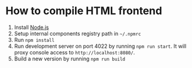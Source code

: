 How to compile HTML frontend
============================

 1. Install [Node.js](https://nodejs.org/)
 2. Setup internal components registry path in `~/.npmrc`
 3. Run `npm install`
 4. Run development server on port 4022 by running `npm run start`. It will
    proxy console access to `http://localhost:8080/`.
 5. Build a new version by running `npm run build`
